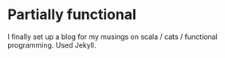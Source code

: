 # Partially functional

I finally set up a blog for my musings on scala / cats / functional programming. Used Jekyll.
